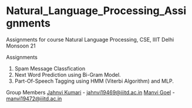 # Natural_Language_Processing_Assignments
Assignments for course Natural Language Processing, CSE, IIIT Delhi Monsoon 21

Assignments 
1. Spam Message Classfication
2. Next Word Prediction using Bi-Gram Model.
3. Part-Of-Speech Tagging using HMM (Viterbi Algorithm) and MLP.

Group Members
[Jahnvi Kumari](https://github.com/Jahnvi13) - jahnvi19469@iiitd.ac.in
[Manvi Goel](https://github.com/ManviGoel26) - manvi19472@iiitd.ac.in

